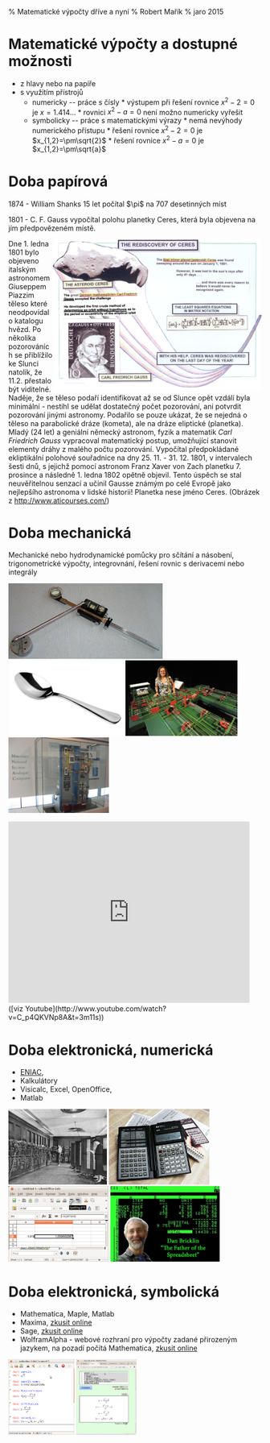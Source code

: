 % Matematické výpočty dříve a nyní
% Robert Mařík
% jaro 2015

# Matematické výpočty a dostupné možnosti

<style>
img {max-height:150px; width: auto; display:inline;}

aa .caption {display:none;}

.float img {float:right; max-height:300px;}

p {align:justify;}

h2 {color: #006131; font-size:110%;}
</style>


* z hlavy nebo na papíře
* s využitím přístrojů
    * numericky -- práce s čísly 
           * výstupem při řešení rovnice $x^2-2=0$ je $x=1.414\dots$ 
           * rovnici $x^2-a=0$ není možno numericky vyřešit
    * symbolicky -- práce s matematickými výrazy
           * nemá nevýhody numerického přístupu
           * řešení rovnice $x^2-2=0$ je $x_{1,2}=\pm\sqrt{2}$
           * řešení rovnice $x^2-a=0$ je $x_{1,2}=\pm\sqrt{a}$

# Doba papírová

<div class="float">
1874 - William Shanks 15 let počítal $\pi$ na 707 desetinných míst

1801 - C. F. Gauss vypočítal polohu planetky Ceres, která byla objevena
na jím předpovězeném místě.
  
![Znovuobjevení Ceres](ceres.png) Dne 1. ledna 1801 bylo objeveno
italským astronomem Giuseppem Piazzim těleso které neodpovídalo
katalogu hvězd. Po několika pozorováních se přiblížilo ke Slunci
natolik, že 11.2. přestalo být viditelné. Naděje, že se těleso podaří
identifikovat až se od Slunce opět vzdálí byla minimální - nestihl se
udělat dostatečný počet pozorování, ani potvrdit pozorování jinými
astronomy. Podařilo se pouze ukázat, že se nejedná o těleso na
parabolické dráze (kometa), ale na dráze eliptické (planetka).  Mladý
(24 let) a geniální německý astronom, fyzik a matematik *Carl
Friedrich Gauss* vypracoval matematický postup, umožňující stanovit
elementy dráhy z malého počtu pozorování. Vypočítal předpokládané
ekliptikální polohové souřadnice na dny 25. 11. - 31. 12. 1801, v
intervalech šesti dnů, s jejichž pomocí astronom Franz Xaver von Zach
planetku 7. prosince a následně 1. ledna 1802 opětně objevil. Tento
úspěch se stal neuvěřitelnou senzací a učinil Gausse známým po celé
Evropě jako nejlepšího astronoma v lidské historii! Planetka nese
jméno Ceres. (Obrázek z http://www.aticourses.com/)

</div>

# Doba mechanická

Mechanické nebo hydrodynamické pomůcky pro sčítání a násobení,
trigonometrické výpočty, integrovnání, řešení rovnic s derivacemi
nebo integrály

![Numerické integrování mechanicky](planimeter.jpg)
![Numerické integrování lžičkou](lzice.jpg)
![Řešení diferencíálních rovnic](bonita.jpg)
![Moniac](moniac.jpg)

</markdown>
<html>
<iframe width="480" height="360" src="https://www.youtube.com/embed/C_p4QKVNp8A?rel=0" frameborder="0" allowfullscreen></iframe>
</html>
<markdown>
([viz Youtube](http://www.youtube.com/watch?v=C_p4QKVNp8A&t=3m11s))


# Doba elektronická, numerická

* [ENIAC](http://en.wikipedia.org/wiki/ENIAC), 
* Kalkulátory
* Visicalc, Excel, OpenOffice, 
* Matlab

![Eniac](eniac.jpg)
![Kalkulátor](hp.jpg)
![LibreOffice Calc](calc.png)
![Visi Calc](visicalc.jpg)

# Doba elektronická, symbolická

* Mathematica, Maple, Matlab
* Maxima, [zkusit online](http://user.mendelu.cz/marik/yamwi/index.php?in=f%3A%28x%5E2%2Ba%29%2Fx%3B%0D%0Aderivace%3Afactor%28diff%28f%2Cx%29%29%3B%0D%0Asolve%28derivace%2Cx%29%3B)
* Sage, [zkusit online](http://user.mendelu.cz/marik/akademie/sagecell.php?in=a%3Dvar%28%27a%27%29%0D%0Af%28x%29%3D%28x%5E2%2Ba%29%2Fx%0D%0Af.show%28%29%0D%0Af.diff%28x%29.show%28%29+%0D%0Af.diff%28x%29.simplify_full%28%29.show%28%29+%0D%0Astac_body%3Df.diff%28x%29.solve%28x%29%0D%0Ashow%28stac_body%29)
* WolframAlpha - webové rozhraní pro výpočty zadané přirozeným jazykem, na pozadí počítá Mathematica, [zkusit online](http://www.wolframalpha.com/input/?i=answer+to+the+ultimate+question)

![Maxima na lokálním počítači](wxmaxima.png)
![Sage](sagecell.png)

